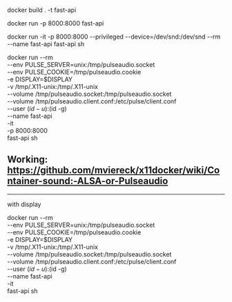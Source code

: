 docker build . -t fast-api

docker run -p 8000:8000 fast-api

docker run -it -p 8000:8000 --privileged --device=/dev/snd:/dev/snd --rm --name fast-api fast-api sh

docker run --rm \
 --env PULSE_SERVER=unix:/tmp/pulseaudio.socket \
 --env PULSE_COOKIE=/tmp/pulseaudio.cookie \
 -e DISPLAY=$DISPLAY \
 -v /tmp/.X11-unix:/tmp/.X11-unix \
 --volume /tmp/pulseaudio.socket:/tmp/pulseaudio.socket \
 --volume /tmp/pulseaudio.client.conf:/etc/pulse/client.conf \
 --user $(id -u):$(id -g) \
 --name fast-api \
 -it \
 -p 8000:8000 \
fast-api sh

## Working: https://github.com/mviereck/x11docker/wiki/Container-sound:-ALSA-or-Pulseaudio

---

with display

docker run --rm \
 --env PULSE_SERVER=unix:/tmp/pulseaudio.socket \
 --env PULSE_COOKIE=/tmp/pulseaudio.cookie \
 -e DISPLAY=$DISPLAY \
 -v /tmp/.X11-unix:/tmp/.X11-unix \
 --volume /tmp/pulseaudio.socket:/tmp/pulseaudio.socket \
 --volume /tmp/pulseaudio.client.conf:/etc/pulse/client.conf \
 --user $(id -u):$(id -g) \
 --name fast-api \
 -it \
fast-api sh
